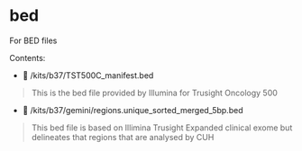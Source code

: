 # bed

For BED files

Contents:

* :sleeping_bed: /kits/b37/TST500C_manifest.bed
> This is the bed file provided by Illumina for Trusight Oncology 500
* :sleeping_bed: /kits/b37/gemini/regions.unique_sorted_merged_5bp.bed
> This bed file is based on Illimina Trusight Expanded clinical exome but delineates that regions that are analysed by CUH
